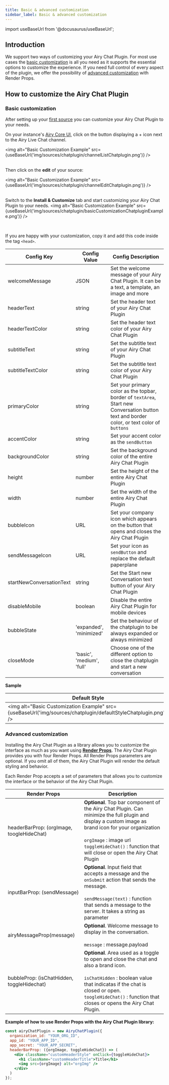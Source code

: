 ```yaml
---
title: Basic & advanced customization
sidebar_label: Basic & advanced customization
---
```


import useBaseUrl from '@docusaurus/useBaseUrl';

## Introduction

We support two ways of customizing your Airy Chat Plugin. For most use cases the [basic customization](#basic-customization) is all you need as it supports the essential options to customize the experience. If you need full control of every aspect of the plugin, we offer the possibility of [advanced customization](#advanced-customization) with Render Props.

## How to customize the Airy Chat Plugin

### Basic customization

After setting up your [first source](/sources/chatplugin/quickstart#step-1-set-up-your-first-source) you can customize your Airy Chat Plugin to your needs.

On your instance's [Airy Core UI](http://airy.core/ui/channels), click on the button displaying a + icon next to the Airy Live Chat channel.

<img alt="Basic Customization Example" src={useBaseUrl('img/sources/chatplugin/channelListChatplugin.png')} />
<br/>
<br/>

Then click on the **edit** of your source:

<img alt="Basic Customization Example" src={useBaseUrl('img/sources/chatplugin/channelEditChatplugin.png')} />
<br/>
<br/>

Switch to the **Install & Customize** tab and start customizing your Airy Chat Plugin to your needs.
<img alt="Basic Customization Example" src={useBaseUrl('img/sources/chatplugin/basicCustomizationChatpluginExample.png')} />

<br/>

If you are happy with your customization, copy it and add this code inside the tag `<head>`.

| Config Key               | Config Value              | Config Description                                                                                                                          |
| ------------------------ | ------------------------- | ------------------------------------------------------------------------------------------------------------------------------------------- |
| welcomeMessage           | JSON                      | Set the welcome message of your Airy Chat Plugin. It can be a text, a template, an image and more                                           |
| headerText               | string                    | Set the header text of your Airy Chat Plugin                                                                                                |
| headerTextColor          | string                    | Set the header text color of your Airy Chat Plugin                                                                                          |
| subtitleText             | string                    | Set the subtitle text of your Airy Chat Plugin                                                                                              |
| subtitleTextColor        | string                    | Set the subtitle text color of your Airy Chat Plugin                                                                                        |
| primaryColor             | string                    | Set your primary color as the topbar, border of `textArea`, Start new Conversation button text and border color, or text color of `buttons` |
| accentColor              | string                    | Set your accent color as the `sendButton`                                                                                                   |
| backgroundColor          | string                    | Set the background color of the entire Airy Chat Plugin                                                                                     |
| height                   | number                    | Set the height of the entire Airy Chat Plugin                                                                                               |
| width                    | number                    | Set the width of the entire Airy Chat Plugin                                                                                                |
| bubbleIcon               | URL                       | Set your company icon which appears on the button that opens and closes the Airy Chat Plugin                                                |
| sendMessageIcon          | URL                       | Set your icon as `sendButton` and replace the default paperplane                                                                            |
| startNewConversationText | string                    | Set the Start new Conversation text button of your Airy Chat Plugin                                                                         |
| disableMobile            | boolean                   | Disable the entire Airy Chat Plugin for mobile devices                                                                                      |
| bubbleState              | 'expanded', 'minimized'   | Set the behaviour of the chatplugin to be always expanded or always minimized                                                               |
| closeMode                | 'basic', 'medium', 'full' | Choose one of the different option to close the chatplugin and start a new conversation                                                     |

**Sample**

| Default Style                                                                                                   | Customized Style                                                                                                   |
| --------------------------------------------------------------------------------------------------------------- | ------------------------------------------------------------------------------------------------------------------ |
| <img alt="Basic Customization Example" src={useBaseUrl('img/sources/chatplugin/defaultStyleChatplugin.png')} /> | <img alt="Basic Customization Example" src={useBaseUrl('img/sources/chatplugin/customizedStyleChatplugin.png')} /> |

### Advanced customization

Installing the Airy Chat Plugin as a library allows you to customize the interface as much as you want using **[Render Props](https://reactjs.org/docs/render-props.html)**.
The Airy Chat Plugin provides you with four Render Props. All Render Props parameters are optional. If you omit all of them, the Airy Chat Plugin will render the default styling and behavior.

Each Render Prop accepts a set of parameters that allows you to customize the interface or the behavior of the Airy Chat Plugin.

| Render Props                               | Description                                                                                                                                                                                                                                                            |
| ------------------------------------------ | ---------------------------------------------------------------------------------------------------------------------------------------------------------------------------------------------------------------------------------------------------------------------- |
| headerBarProp: (orgImage, toogleHideChat)  | **Optional**. Top bar component of the Airy Chat Plugin. Can minimize the full plugin and display a custom image as brand icon for your organization <br/><br/> `orgImage` : image url <br/>`toggleHideChat()` : function that will close or open the Airy Chat Plugin |
| inputBarProp: (sendMessage)                | **Optional**. Input field that accepts a message and the `onSubmit` action that sends the message. <br/><br/>`sendMessage(text)` : function that sends a message to the server. It takes a string as parameter                                                         |
| airyMessageProp(message)                   | **Optional**. Welcome message to display in the conversation. <br/><br/>`message` : message.payload                                                                                                                                                                    |
| bubbleProp: (isChatHidden, toggleHidechat) | **Optional**. Area used as a toggle to open and close the chat and also a brand icon. <br/><br/>`isChatHidden` : boolean value that indicatas if the chat is closed or open. <br/>`toogleHideChat()` : function that closes or opens the Airy Chat Plugin.             |

**Example of how to use Render Props with the Airy Chat Plugin library:**

```jsx
const airyChatPlugin = new AiryChatPlugin({
  organization_id: "YOUR_ORG_ID",
  app_id: "YOUR_APP_ID",
  app_secret: "YOUR_APP_SECRET",
  headerBarProp: ({orgImage, toggleHideChat}) => (
    <div className="customHeaderStyle" onClick={toggleHideChat}>
      <h1 className="customHeaderTitle">Title</h1>
      <img src={orgImage} alt="orgImg" />
    </div>
  )
});
```
